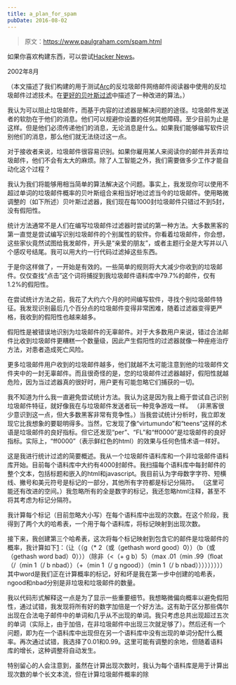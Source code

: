 ```yaml
---
title: a_plan_for_spam
pubDate: 2016-08-02
---
```


> 原文：https://www.paulgraham.com/spam.html 

            
如果你喜欢构建东西，可以尝试[Hacker News](http://news.ycombinator.com)。

2002年8月

（本文描述了我们构建的用于测试[Arc](arc.html)的反垃圾邮件网络邮件阅读器中使用的反垃圾邮件过滤技术。在[更好的贝叶斯过滤](better.html)中描述了一种改进的算法。）

我认为可以阻止垃圾邮件，而基于内容的过滤器是解决问题的途径。垃圾邮件发送者的软肋在于他们的消息。他们可以规避你设置的任何其他障碍。至少目前为止是这样。但是他们必须传递他们的消息，无论消息是什么。如果我们能够编写软件识别他们的消息，那么他们就无法绕过这一点。

对于接收者来说，垃圾邮件很容易识别。如果你雇用某人来阅读你的邮件并丢弃垃圾邮件，他们不会有太大的麻烦。除了人工智能之外，我们需要做多少工作才能自动化这个过程？

我认为我们将能够用相当简单的算法解决这个问题。事实上，我发现你可以使用不超过单词的垃圾邮件概率的贝叶斯组合来相当好地过滤当今的垃圾邮件。使用略微调整的（如下所述）贝叶斯过滤器，我们现在每1000封垃圾邮件只错过不到5封，没有假阳性。

统计方法通常不是人们在编写垃圾邮件过滤器时尝试的第一种方法。大多数黑客的第一直觉是尝试编写识别垃圾邮件的个别属性的软件。你看着垃圾邮件，你会想，这些家伙竟然试图给我发邮件，开头是“亲爱的朋友”，或者主题行全是大写并以八个感叹号结尾。我可以用大约一行代码过滤掉这些东西。

于是你这样做了，一开始是有效的。一些简单的规则将大大减少你收到的垃圾邮件。仅仅查找“点击”这个词将捕捉到我垃圾邮件语料库中79.7%的邮件，仅有1.2%的假阳性。

在尝试统计方法之前，我花了大约六个月的时间编写软件，寻找个别垃圾邮件特征。我发现识别最后几个百分点的垃圾邮件变得非常困难，随着过滤器变得更严格，我收到的假阳性也越来越多。

假阳性是被错误地识别为垃圾邮件的无辜邮件。对于大多数用户来说，错过合法邮件比收到垃圾邮件更糟糕一个数量级，因此产生假阳性的过滤器就像一种痤疮治疗方法，对患者造成死亡风险。

更多垃圾邮件用户收到的垃圾邮件越多，他们就越不太可能注意到他的垃圾邮件文件夹中的一封无辜邮件。而且很奇怪的是，您的垃圾邮件过滤器越好，假阳性就越危险，因为当过滤器真的很好时，用户更有可能忽略它们捕获的一切。

我不知道为什么我一直避免尝试统计方法。我认为这是因为我上瘾于尝试自己识别垃圾邮件特征，就好像我在与垃圾邮件发送者玩一种竞争游戏一样。 （非黑客很少意识到这一点，但大多数黑客非常有竞争性。）当我尝试统计分析时，我立即发现它比我想象的要聪明得多。当然，它发现了像“virtumundo”和“teens”这样的术语是垃圾邮件的良好指标。但它还发现“per”、“FL”和“ff0000”是垃圾邮件的良好指标。实际上，“ff0000”（表示鲜红色的html）的效果与任何色情术语一样好。

这是我进行统计过滤的简要概述。我从一个垃圾邮件语料库和一个非垃圾邮件语料库开始。目前每个语料库中大约有4000封邮件。我扫描每个语料库中每封邮件的整个文本，包括标题和嵌入的html和javascript。我目前认为字母数字字符、短横线、撇号和美元符号是标记的一部分，其他所有字符都是标记分隔符。 （这里可能还有改进的空间。）我忽略所有的全是数字的标记，我还忽略html注释，甚至不将其考虑为标记分隔符。

我计算每个标记（目前忽略大小写）在每个语料库中出现的次数。在这个阶段，我得到了两个大的哈希表，一个用于每个语料库，将标记映射到出现次数。

接下来，我创建第三个哈希表，这次将每个标记映射到包含它的邮件是垃圾邮件的概率，我计算如下[1](#a_plan_for_spam_note1)：（让（（g（* 2（或（gethash word good）0））（b（或（gethash word bad）0）））（除非（<（+ g b）5）（max .01（min .99（float（/（min 1（/ b nbad））（+（min 1（/ g ngood））（min 1（/ b nbad）））））））））其中word是我们正在计算概率的标记，好和坏是我在第一步中创建的哈希表，ngood和nbad分别是非垃圾和垃圾邮件的数量。

我以代码形式解释这一点是为了显示一些重要细节。我想略微偏向概率以避免假阳性，通过试错，我发现将所有好的数字加倍是一个好方法。这有助于区分那些偶尔出现在合法电子邮件中的单词和几乎从不出现的单词。我只考虑总共出现超过五次的单词（实际上，由于加倍，在非垃圾邮件中出现三次就足够了）。然后还有一个问题，即为在一个语料库中出现但在另一个语料库中没有出现的单词分配什么概率。再次通过试错，我选择了0.01和0.99。这里可能有调整的余地，但随着语料库的增长，这种调整将自动发生。

特别留心的人会注意到，虽然在计算出现次数时，我认为每个语料库是用于计算出现次数的单个长文本流，但在计算垃圾邮件概率的除